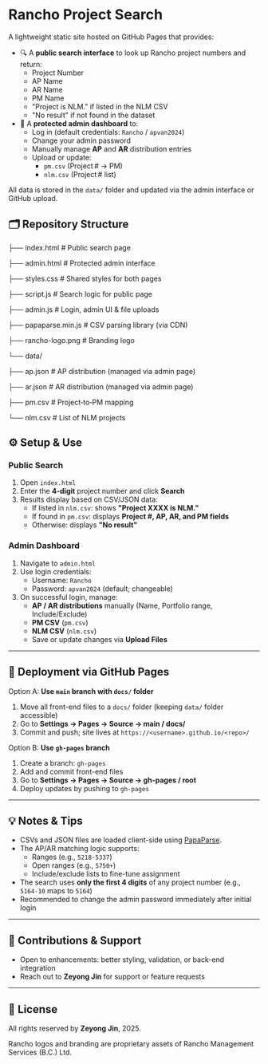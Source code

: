 # Rancho Project Search

A lightweight static site hosted on GitHub Pages that provides:

- 🔍 A **public search interface** to look up Rancho project numbers and return:
  - Project Number  
  - AP Name  
  - AR Name  
  - PM Name  
  - "Project is NLM." if listed in the NLM CSV  
  - "No result" if not found in the dataset  
- 👤 A **protected admin dashboard** to:
  - Log in (default credentials: `Rancho` / `apvan2024`)
  - Change your admin password
  - Manually manage **AP** and **AR** distribution entries
  - Upload or update:
    - `pm.csv` (Project # → PM)
    - `nlm.csv` (Project # list)
  
All data is stored in the `data/` folder and updated via the admin interface or GitHub upload.

## 🗂 Repository Structure

├── index.html # Public search page

├── admin.html # Protected admin interface

├── styles.css # Shared styles for both pages

├── script.js # Search logic for public page

├── admin.js # Login, admin UI & file uploads

├── papaparse.min.js # CSV parsing library (via CDN)

├── rancho-logo.png # Branding logo

└── data/

├── ap.json # AP distribution (managed via admin page)

├── ar.json # AR distribution (managed via admin page)

├── pm.csv # Project‑to‑PM mapping

└── nlm.csv # List of NLM projects



## ⚙️ Setup & Use

### Public Search
1. Open `index.html`
2. Enter the **4-digit** project number and click **Search**
3. Results display based on CSV/JSON data:
   - If listed in `nlm.csv`: shows **"Project XXXX is NLM."**
   - If found in `pm.csv`: displays **Project #, AP, AR, and PM fields**
   - Otherwise: displays **"No result"**

### Admin Dashboard
1. Navigate to `admin.html`
2. Use login credentials:
   - Username: `Rancho`
   - Password: `apvan2024` (default; changeable)
3. On successful login, manage:
   - **AP / AR distributions** manually (Name, Portfolio range, Include/Exclude)
   - **PM CSV** (`pm.csv`)
   - **NLM CSV** (`nlm.csv`)
   - Save or update changes via **Upload Files**

---

## 🚀 Deployment via GitHub Pages

Option A: **Use `main` branch with `docs/` folder**

1. Move all front-end files to a `docs/` folder (keeping `data/` folder accessible)
2. Go to **Settings → Pages → Source → main / docs/**
3. Commit and push; site lives at `https://<username>.github.io/<repo>/`

Option B: **Use `gh-pages` branch**

1. Create a branch: `gh-pages`
2. Add and commit front-end files
3. Go to **Settings → Pages → Source → gh-pages / root**
4. Deploy updates by pushing to `gh-pages`

---

## 💡 Notes & Tips

- CSVs and JSON files are loaded client-side using [PapaParse](https://www.papaparse.com).
- The AP/AR matching logic supports:
  - Ranges (e.g., `5218-5337`)
  - Open ranges (e.g., `5750+`)
  - Include/exclude lists to fine-tune assignment
- The search uses **only the first 4 digits** of any project number (e.g., `5164-10` maps to `5164`)
- Recommended to change the admin password immediately after initial login

---

## 📘 Contributions & Support

- Open to enhancements: better styling, validation, or back-end integration
- Reach out to **Zeyong Jin** for support or feature requests

---

## 🧾 License

All rights reserved by **Zeyong Jin**, 2025.  

Rancho logos and branding are proprietary assets of Rancho Management Services (B.C.) Ltd.

